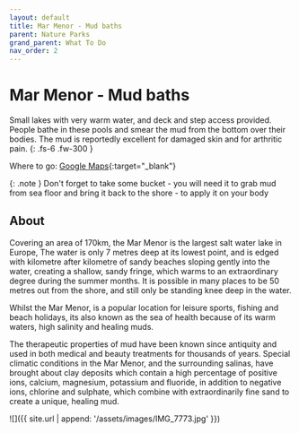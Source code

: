 ```yaml
---
layout: default
title: Mar Menor - Mud baths
parent: Nature Parks
grand_parent: What To Do
nav_order: 2
---
```

# Mar Menor - Mud baths

Small lakes with very warm water, and deck and step access provided. People bathe in these pools and smear the mud from the bottom over their bodies. The mud is reportedly excellent for damaged skin and for arthritic pain.
{: .fs-6 .fw-300 }

Where to go: [Google Maps](https://www.google.com/maps/place/Mud+Baths/@37.8201299,-0.7814245,15.61z/data=!4m5!3m4!1s0x0:0x5705d6bcb62efc61!8m2!3d37.8187254!4d-0.7748245){:target="_blank"}

{: .note }
Don't forget to take some bucket - you will need it to grab mud from sea floor and bring it back to the shore - to apply it on your body

## About

Covering an area of 170km, the Mar Menor is the largest salt water lake in Europe, The water is only 7 metres deep at its lowest point, and is edged with kilometre after kilometre of sandy beaches sloping gently into the water, creating a shallow, sandy fringe, which warms to an extraordinary degree during the summer months. It is possible in many places to be 50 metres out from the shore, and still only be standing knee deep in the water.

Whilst the Mar Menor, is a popular location for leisure sports, fishing and beach holidays, its also known as the sea of health because of its warm waters, high salinity and healing muds.

The therapeutic properties of mud have been known since antiquity and used in both medical and beauty treatments for thousands of years. Special climatic conditions in the Mar Menor, and the surrounding salinas,  have brought about clay deposits which contain a high percentage of positive ions, calcium, magnesium, potassium and fluoride, in addition to negative ions, chlorine and sulphate, which combine with extraordinarily fine sand to create a unique, healing mud.


![]({{ site.url | append: '/assets/images/IMG_7773.jpg' }})


